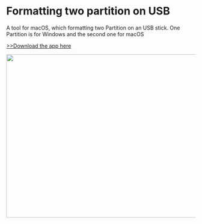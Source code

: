 # Formatting two partition on USB
A tool for macOS, which formatting two Partition on an USB stick. 
One Partition is for Windows and the second one for macOS

<a href="https://github.com/SerkanAli/formatting-two-partition-on-USB/tree/master/USBTOOL.app/Contents" download>>>Download the app here </a>

<img src="https://ctdfgw.dm2304.livefilestore.com/y4m7TYY769K4x4uDWbxxbmVh7KWSkhrnpD_SAE3-q7acBZnJa3_krJSKPoy-2Ky1Itm-w1Ap4EdW95LtsdMnyMyC-7lPNa06gjXd8Eag5SLo67-6ocKLz8Y-H5P6CpJ0yEnHm-bqEb3hsJt63ifBp6OhJo6FUiqdHcG2Gqi2d_fbU3WrHZfnfzn3epO3pKk8DJDr4dRru4gJGXm-wVt665AiA?width=592&height=434&cropmode=none" width="592" height="434" />



